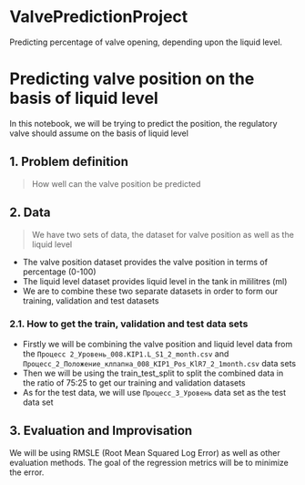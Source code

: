 # ValvePredictionProject
Predicting percentage of valve opening, depending upon the liquid level. 
# Predicting valve position on the basis of liquid level
In this notebook, we will be trying to predict the position, the regulatory valve should assume on the basis of liquid level
## 1. Problem definition
> How well can the valve position be predicted
## 2. Data
> We have two sets of data, the dataset for valve position as well as the liquid level
* The valve position dataset provides the valve position in terms of percentage (0-100)
* The liquid level dataset provides liquid level in the tank in mililitres (ml)
* We are to combine these two separate datasets in order to form our training, validation and test datasets
### 2.1. How to get the train, validation and test data sets
* Firstly we will be combining the valve position and liquid level data from the `Процесс 2_Уровень_008.KIP1.L_S1_2_month.csv` and `Процесс_2_Положение_клпапна_008_KIP1_Pos_KlR7_2_1month.csv` data sets
* Then we will be using the train_test_split to split the combined data in the ratio of 75:25 to get our training and validation datasets
* As for the test data, we will use `Процесс_3_Уровень` data set as the test data set
## 3. Evaluation and Improvisation
We will be using RMSLE (Root Mean Squared Log Error) as well as other evaluation methods. 
The goal of the regression metrics will be to minimize the error.
